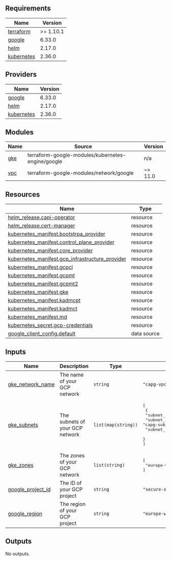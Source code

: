 ## Requirements

| Name | Version |
|------|---------|
| <a name="requirement_terraform"></a> [terraform](#requirement\_terraform) | >= 1.10.1 |
| <a name="requirement_google"></a> [google](#requirement\_google) | 6.33.0 |
| <a name="requirement_helm"></a> [helm](#requirement\_helm) | 2.17.0 |
| <a name="requirement_kubernetes"></a> [kubernetes](#requirement\_kubernetes) | 2.36.0 |

## Providers

| Name | Version |
|------|---------|
| <a name="provider_google"></a> [google](#provider\_google) | 6.33.0 |
| <a name="provider_helm"></a> [helm](#provider\_helm) | 2.17.0 |
| <a name="provider_kubernetes"></a> [kubernetes](#provider\_kubernetes) | 2.36.0 |

## Modules

| Name | Source | Version |
|------|--------|---------|
| <a name="module_gke"></a> [gke](#module\_gke) | terraform-google-modules/kubernetes-engine/google | n/a |
| <a name="module_vpc"></a> [vpc](#module\_vpc) | terraform-google-modules/network/google | ~> 11.0 |

## Resources

| Name | Type |
|------|------|
| [helm_release.capi-operator](https://registry.terraform.io/providers/hashicorp/helm/2.17.0/docs/resources/release) | resource |
| [helm_release.cert-manager](https://registry.terraform.io/providers/hashicorp/helm/2.17.0/docs/resources/release) | resource |
| [kubernetes_manifest.bootstrpa_provider](https://registry.terraform.io/providers/hashicorp/kubernetes/2.36.0/docs/resources/manifest) | resource |
| [kubernetes_manifest.control_plane_provider](https://registry.terraform.io/providers/hashicorp/kubernetes/2.36.0/docs/resources/manifest) | resource |
| [kubernetes_manifest.core_provider](https://registry.terraform.io/providers/hashicorp/kubernetes/2.36.0/docs/resources/manifest) | resource |
| [kubernetes_manifest.gcp_infrastructure_provider](https://registry.terraform.io/providers/hashicorp/kubernetes/2.36.0/docs/resources/manifest) | resource |
| [kubernetes_manifest.gcpcl](https://registry.terraform.io/providers/hashicorp/kubernetes/2.36.0/docs/resources/manifest) | resource |
| [kubernetes_manifest.gcpmt](https://registry.terraform.io/providers/hashicorp/kubernetes/2.36.0/docs/resources/manifest) | resource |
| [kubernetes_manifest.gcpmt2](https://registry.terraform.io/providers/hashicorp/kubernetes/2.36.0/docs/resources/manifest) | resource |
| [kubernetes_manifest.gke](https://registry.terraform.io/providers/hashicorp/kubernetes/2.36.0/docs/resources/manifest) | resource |
| [kubernetes_manifest.kadmcpt](https://registry.terraform.io/providers/hashicorp/kubernetes/2.36.0/docs/resources/manifest) | resource |
| [kubernetes_manifest.kadmct](https://registry.terraform.io/providers/hashicorp/kubernetes/2.36.0/docs/resources/manifest) | resource |
| [kubernetes_manifest.md](https://registry.terraform.io/providers/hashicorp/kubernetes/2.36.0/docs/resources/manifest) | resource |
| [kubernetes_secret.gcp-credentials](https://registry.terraform.io/providers/hashicorp/kubernetes/2.36.0/docs/resources/secret) | resource |
| [google_client_config.default](https://registry.terraform.io/providers/hashicorp/google/6.33.0/docs/data-sources/client_config) | data source |

## Inputs

| Name | Description | Type | Default | Required |
|------|-------------|------|---------|:--------:|
| <a name="input_gke_network_name"></a> [gke\_network\_name](#input\_gke\_network\_name) | The name of your GCP network | `string` | `"capg-vpc"` | no |
| <a name="input_gke_subnets"></a> [gke\_subnets](#input\_gke\_subnets) | The subnets of your GCP network | `list(map(string))` | <pre>[<br/>  {<br/>    "subnet_ip": "10.10.10.0/24",<br/>    "subnet_name": "capg-subnet",<br/>    "subnet_region": "europe-west1"<br/>  }<br/>]</pre> | no |
| <a name="input_gke_zones"></a> [gke\_zones](#input\_gke\_zones) | The zones of your GCP network | `list(string)` | <pre>[<br/>  "europe-west1-b"<br/>]</pre> | no |
| <a name="input_google_project_id"></a> [google\_project\_id](#input\_google\_project\_id) | The ID of your GCP project | `string` | `"secure-answer-458706-p7"` | no |
| <a name="input_google_region"></a> [google\_region](#input\_google\_region) | The region of your GCP project | `string` | `"europe-west1"` | no |

## Outputs

No outputs.
